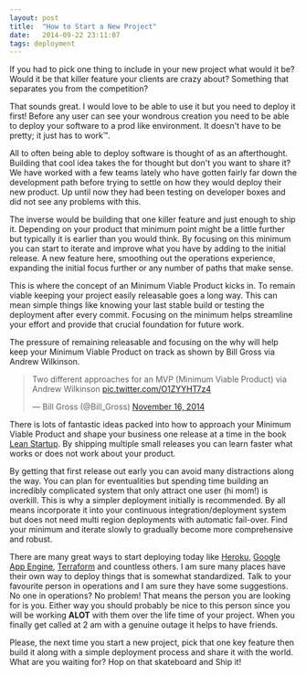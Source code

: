 ```yaml
---
layout: post
title:  "How to Start a New Project"
date:   2014-09-22 23:11:07
tags: deployment
---
```


If you had to pick one thing to include in your new project what would it be?
Would it be that killer feature your clients are crazy about? Something that
separates you from the competition?

That sounds great. I would love to be able to use it but you need to deploy it
first! Before any user can see your wondrous creation you need to be able
to deploy your software to a prod like environment. It doesn't have to be
pretty; it just has to work™.

All to often being able to deploy software is thought of as an afterthought.
Building that cool idea takes the for thought but don't you want to share it?
We have worked with a few teams lately who have gotten fairly far down the
development path before trying to settle on how they would deploy their new
product. Up until now they had been testing on developer boxes and did not see
any problems with this.

The inverse would be building that one killer feature and just enough to ship
it. Depending on your product that minimum point might be a little further but
typically it is earlier than you would think. By focusing on this minimum you
can start to iterate and improve what you have by adding to the initial
release. A new feature here, smoothing out the operations experience, expanding
the initial focus further or any number of paths that make sense.

This is where the concept of an Minimum Viable Product kicks in. To remain
viable keeping your project easily releasable goes a long way. This can mean
simple things like knowing your last stable build or testing the deployment
after every commit. Focusing on the minimum helps streamline your effort and
provide that crucial foundation for future work.

The pressure of remaining releasable and focusing on the why will help keep
your Minimum Viable Product on track as shown by Bill Gross via Andrew Wilkinson.

<div class="center-image">
<blockquote class="twitter-tweet" lang="en"><p>Two different approaches for an MVP (Minimum Viable Product) via Andrew Wilkinson <a href="http://t.co/O1ZYYHT7z4">pic.twitter.com/O1ZYYHT7z4</a></p>&mdash; Bill Gross (@Bill_Gross) <a href="https://twitter.com/Bill_Gross/status/533828430606139392">November 16, 2014</a></blockquote>
<script async src="//platform.twitter.com/widgets.js" charset="utf-8"></script>
</div>

There is lots of fantastic ideas packed into how to approach your Minimum
Viable Product and shape your business one release at a time in the book
[Lean Startup][startup]. By shipping multiple small releases you can learn faster
what works or does not work about your product.

By getting that first release out early you can avoid many distractions along
the way. You can plan for eventualities but spending time building an
incredibly complicated system that only attract one user (hi mom!) is overkill.
This is why a simpler deployment initially is recommended. By all means
incorporate it into your continuous integration/deployment system but does not
need multi region deployments with automatic fail-over. Find your minimum and
iterate slowly to gradually become more comprehensive and robust.

There are many great ways to start deploying today like [Heroku][heroku],
[Google App Engine][google], [Terraform][terraform] and countless others.
I am sure many places have their own way to deploy things that is somewhat
standardized. Talk to your favourite person in operations and I am sure they
have some suggestions. No one in operations? No problem! That means the person
you are looking for is you. Either way you should probably be nice to this
person since you will be working **ALOT** with them over the life time of your
project. When you finally get called at 2 am with a genuine outage it
helps to have friends.

Please, the next time you start a new project, pick that one key feature then
build it along with a simple deployment process and share it with the world.
What are you waiting for? Hop on that skateboard and Ship it!

[startup]:   http://www.amazon.com/Lean-Startup-Eric-Ries/dp/0670921602/ref=tmm_pap_swatch_0?_encoding=UTF8&sr=&qid=
[heroku]:    https://www.heroku.com/
[google]:    https://cloud.google.com/appengine/docs
[terraform]: https://www.terraform.io/
